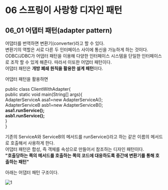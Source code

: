 # 06 스프링이 사랑항 디자인 패턴
## 06_01 어댑터 패턴(adapter pattern)

어댑터를 번역하면 변환기(converter)라고 할 수 있다.  
변환기의 역할은 서로 다른 두 인터페이스 사이에 통신을 가능하게 하는 것이다.  
ODBC/JDBC가 어댑터 패턴을 이용해 다양한 인터페이스 시스템을 단일한 인터페이스로 조작 할 수 있게 해준다. 따라서 이또한 어댑터 패턴이다.  
어댑터 패턴은 <strong>개방 폐쇄 원칙을 활용한 설계 패턴</strong>이다.  

어댑터 패턴을 활용하면

public class ClientWithAdapter{  
  public static void main(String[] args){  
     AdapterServiceA asa1=new AdapterServiceA();  
     AdapterServiceB asb1=new AdapterServiceB();  
      <strong>asa1.runService();  
      asb1.runService(); </strong>   
  }  
}  

기존의 ServiceA와 ServiceB의 메서드를 runService()라고 하는 같은 이름의 메서드로 호출해서 사용하게 한다.  
어댑터 패턴은 합성, 즉 객체를 속성으로 만들어서 참조하는 디자인 패턴이다.  
<strong>"호출당하는 쪽의 메서드를 호출하는 쪽의 코드에 대응하도록 중간에 변환기를 통해 호출하는 패턴"</strong>

아래는 어댑터 패턴 구조이다.  

![1](https://user-images.githubusercontent.com/53909511/129218351-4fb3a3fd-0ca8-4627-a513-2d4120fc5944.PNG)

